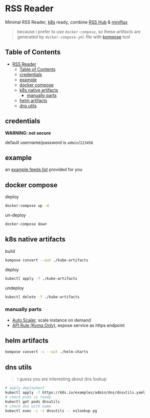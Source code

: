 # RSS Reader

Minimal RSS Reader, [k8s](https://kubernetes.io/) ready, combine [RSS Hub](https://github.com/Soontao/RSSHub) & [miniflux](https://github.com/Soontao/miniflux)

> because i prefer to use `docker-compose`, so these artifacts are generated by `docker-compose.yml` file with [kompose](https://kompose.io/) tool

## Table of Contents

- [RSS Reader](#rss-reader)
  - [Table of Contents](#table-of-contents)
  - [credentials](#credentials)
  - [example](#example)
  - [docker compose](#docker-compose)
  - [k8s native artifacts](#k8s-native-artifacts)
    - [manually parts](#manually-parts)
  - [helm artifacts](#helm-artifacts)
  - [dns utils](#dns-utils)

## credentials

**WARNING: not secure**

default username/password is `admin`/`123456`

## example

an [example feeds list](./example/feeds.opml) provided for you

## docker compose

deploy

```bash
docker-compose up -d
```

un-deploy

```bash
docker-compose down
```

## k8s native artifacts

build

```bash
kompose convert --out ./kube-artifacts
```

deploy

```bash
kubectl apply -f ./kube-artifacts
```

undeploy

```bash
kubectl delete -f ./kube-artifacts
```

### manually parts

* [Auto Scaler](./kube-artifacts/rsshub-hps.yaml), scale instance on demand
* [API Rule (Kyma Only)](./kube-artifacts/rss-reader-apirule.yaml), expose service as https endpoint


## helm artifacts

```bash
kompose convert -c --out ./helm-charts
```

## dns utils

> i guess you are interesting about dns lookup

```bash
# apply deployment
kubectl apply -f https://k8s.io/examples/admin/dns/dnsutils.yaml
# check pods is ready
kubectl get pods dnsutils
# check dns with name 
kubectl exec -i -t dnsutils -- nslookup pg 
```